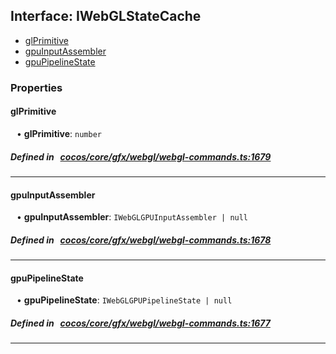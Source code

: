 ## Interface: IWebGLStateCache

- [glPrimitive](#glPrimitive)
- [gpuInputAssembler](#gpuInputAssembler)
- [gpuPipelineState](#gpuPipelineState)

### Properties

#### glPrimitive

<div style="margin-left: 10px;">


• **glPrimitive**: ``number``

</div>


##### Defined in &nbsp;   [cocos/core/gfx/webgl/webgl-commands.ts:1679](https://github.com/cocos-creator/engine/blob/c7bf6b8a9/cocos/core/gfx/webgl/webgl-commands.ts#L1679)&nbsp;

___
#### gpuInputAssembler

<div style="margin-left: 10px;">


• **gpuInputAssembler**: ``IWebGLGPUInputAssembler | null``

</div>


##### Defined in &nbsp;   [cocos/core/gfx/webgl/webgl-commands.ts:1678](https://github.com/cocos-creator/engine/blob/c7bf6b8a9/cocos/core/gfx/webgl/webgl-commands.ts#L1678)&nbsp;

___
#### gpuPipelineState

<div style="margin-left: 10px;">


• **gpuPipelineState**: ``IWebGLGPUPipelineState | null``

</div>


##### Defined in &nbsp;   [cocos/core/gfx/webgl/webgl-commands.ts:1677](https://github.com/cocos-creator/engine/blob/c7bf6b8a9/cocos/core/gfx/webgl/webgl-commands.ts#L1677)&nbsp;

___

